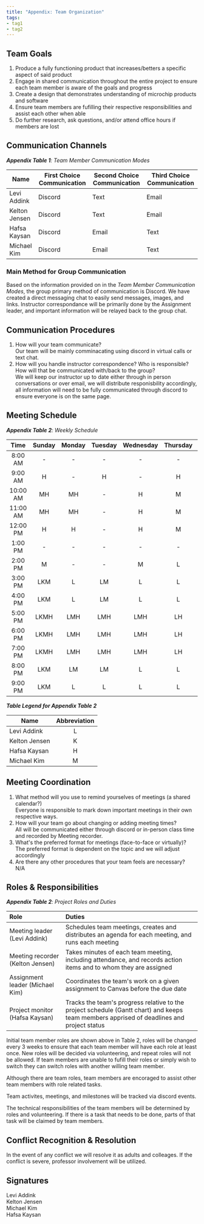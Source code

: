 ```yaml
---
title: "Appendix: Team Organization"
tags:
- tag1
- tag2
---
```


## Team Goals

1. Produce a fully functioning product that increases/betters a specific aspect of said product
1. Engage in shared communication throughout the entire project to ensure each team member is aware of the goals and progress
1. Create a design that demonstrates understanding of microchip products and software
1. Ensure team members are fufilling their respective responsibilities and assist each other when able 
1. Do further research, ask questions, and/or attend office hours if members are lost 

## Communication Channels

_**Appendix Table 1**: Team Member Communication Modes_

|Name                 | First Choice Communication | Second Choice Communication | Third Choice Communication |
|---------------------|----------------------------|-----------------------------|----------------------------|
|Levi Addink |  Discord | Text | Email |
|Kelton Jensen |  Discord | Text | Email |
|Hafsa Kaysan |  Discord | Email | Text |
|Michael Kim |  Discord | Email | Text |

### Main Method for Group Communication

Based on the information provided on in the _Team Member Communication Modes_, the group primary method of communication is Discord. We have created a direct messaging chat to easily send messages, images, and links. Instructor correspondance will be primarily done by the Assignment leader, and important information will be relayed back to the group chat.
 
## Communication Procedures

1. How will your team communicate?<br>
   Our team will be mainly comminacating using discord in virtual calls or text chat.
2. How will you handle instructor correspondence? Who is responsible? How will that be communicated with/back to the group?<br>
   We will keep our instructor up to date either through in person conversations or over email, we will distribute responisbility
   accordingly, all information will need to be fully communicated through discord to ensure everyone is on the same page.

## Meeting Schedule

_**Appendix Table 2**: Weekly Schedule_

| Time | Sunday | Monday | Tuesday | Wednesday | Thursday | Friday | Saturday |
| :------: | :----: | :----: | :----: | :----: | :----: | :----: | :-----: |
| 8:00 AM | - | - | - | - | - | L | LK |
| 9:00 AM | H | - | H | - | H | LH | LKH |
| 10:00 AM | MH | MH | - | H | M | LH | LKH |
| 11:00 AM | MH | MH | - | H | M | LH | LKH |
| 12:00 PM | H | H | - | H | M | LH | LKH |
| 1:00 PM | - | - | - | - | - | L | LKM |
| 2:00 PM | M | - | - | M | L | L | LKM |
| 3:00 PM | LKM | L | LM | L | L | LK | LKM |
| 4:00 PM | LKM | L | LM | L | L | LK | LKM |
| 5:00 PM | LKMH | LMH | LMH | LMH | LH | LKMH | LMH |
| 6:00 PM | LKMH | LMH | LMH | LMH | LH | LKMH | LMH |
| 7:00 PM | LKMH | LMH | LMH | LMH | LH | LKMH | LMH |
| 8:00 PM | LKM | LM | LM | L | L | LKM | LM |
| 9:00 PM | LKM | L | L | L | L | LKM | LM |

_**Table Legend for Appendix Table 2**_

| Name | Abbreviation |
| ----- | :------: |
| Levi Addink | L |
| Kelton Jensen | K |
| Hafsa Kaysan | H |
| Michael Kim | M |


## Meeting Coordination

1. What method will you use to remind yourselves of meetings (a shared calendar?)<br>
   Everyone is responsible to mark down important meetings in their own respective ways.
1. How will your team go about changing or adding meeting times?<br>
   All will be communicated either through discord or in-person class time and recorded by Meeting recorder.
1. What's the preferred format for meetings (face-to-face or virtually)?<br>
   The preferred format is dependent on the topic and we will adjust accordingly
1. Are there any other procedures that your team feels are necessary?<br>
   N/A

## Roles & Responsibilities

_**Appendix Table 2**: Project Roles and Duties_

| **Role**          | **Duties**                                                                                                                                |
| :---------------- | :---------------------------------------------------------------------------------------------------------------------------------------- |
| Meeting leader (Levi Addink)    | Schedules team meetings, creates and distributes an agenda for each meeting, and runs each meeting                                        |
| Meeting recorder (Kelton Jensen)  | Takes minutes of each team meeting, including attendance, and records action items and to whom they are assigned                          |
| Assignment leader (Michael Kim) | Coordinates the team's work on a given assignment to Canvas before the due date                                                           |
| Project monitor (Hafsa Kaysan)   | Tracks the team's progress relative to the project schedule (Gantt chart) and keeps team members apprised of deadlines and project status |

Initial team member roles are shown above in Table 2, roles will be changed every 3 weeks to ensure that each team member will have each role at least once.
New roles will be decided via volunteering, and repeat roles will not be allowed. If team members are unable to fufill their roles or simply wish to switch they can switch roles with another willing team member.

Although there are team roles, team members are encoraged to assist other team members with role related tasks.

Team activites, meetings, and milestones will be tracked via discord events.

The technical responsibilities of the team members will be determined by roles and volunteering. If there is a task that needs to be done, parts of that task will be claimed by team members.

## Conflict Recognition & Resolution

In the event of any conflict we will resolve it as adults and colleages.
If the conflict is severe, professor involvement will be utilized.


## Signatures

Levi Addink<br>
Kelton Jensen<br>
Michael Kim<br>
Hafsa Kaysan<br>
